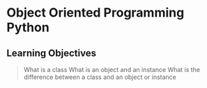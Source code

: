 # Object Oriented Programming Python
## Learning Objectives 
> What is a class
> What is an object and an instance
> What is the difference between a class and an object or instance

